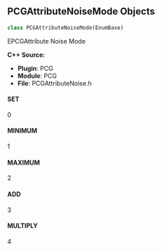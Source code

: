 ## PCGAttributeNoiseMode Objects

```python
class PCGAttributeNoiseMode(EnumBase)
```

EPCGAttribute Noise Mode

**C++ Source:**

- **Plugin**: PCG
- **Module**: PCG
- **File**: PCGAttributeNoise.h

<a id="unreal.PCGAttributeNoiseMode.SET"></a>

#### SET

0

<a id="unreal.PCGAttributeNoiseMode.MINIMUM"></a>

#### MINIMUM

1

<a id="unreal.PCGAttributeNoiseMode.MAXIMUM"></a>

#### MAXIMUM

2

<a id="unreal.PCGAttributeNoiseMode.ADD"></a>

#### ADD

3

<a id="unreal.PCGAttributeNoiseMode.MULTIPLY"></a>

#### MULTIPLY

4

<a id="unreal.PCGDensityNoiseMode"></a>